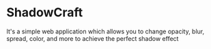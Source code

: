 # ShadowCraft
It's a simple web application which allows you to change opacity, blur, spread, color, and more to achieve the perfect shadow effect
